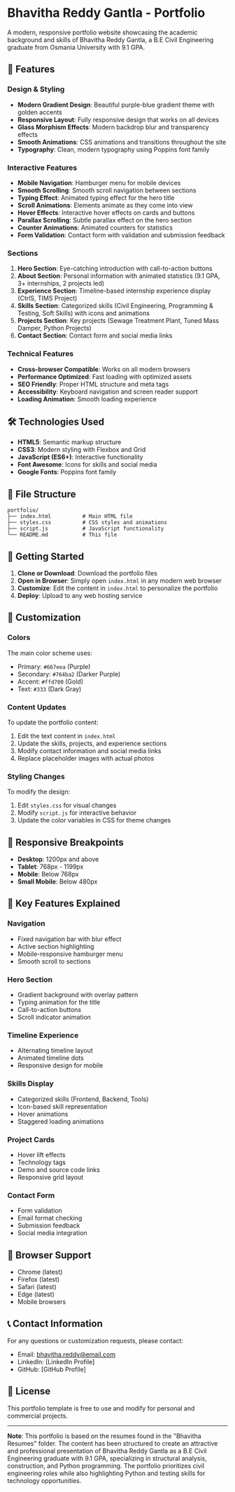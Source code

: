 # Bhavitha Reddy Gantla - Portfolio

A modern, responsive portfolio website showcasing the academic background and skills of Bhavitha Reddy Gantla, a B.E Civil Engineering graduate from Osmania University with 9.1 GPA.

## 🚀 Features

### Design & Styling
- **Modern Gradient Design**: Beautiful purple-blue gradient theme with golden accents
- **Responsive Layout**: Fully responsive design that works on all devices
- **Glass Morphism Effects**: Modern backdrop blur and transparency effects
- **Smooth Animations**: CSS animations and transitions throughout the site
- **Typography**: Clean, modern typography using Poppins font family

### Interactive Features
- **Mobile Navigation**: Hamburger menu for mobile devices
- **Smooth Scrolling**: Smooth scroll navigation between sections
- **Typing Effect**: Animated typing effect for the hero title
- **Scroll Animations**: Elements animate as they come into view
- **Hover Effects**: Interactive hover effects on cards and buttons
- **Parallax Scrolling**: Subtle parallax effect on the hero section
- **Counter Animations**: Animated counters for statistics
- **Form Validation**: Contact form with validation and submission feedback

### Sections
1. **Hero Section**: Eye-catching introduction with call-to-action buttons
2. **About Section**: Personal information with animated statistics (9.1 GPA, 3+ internships, 2 projects led)
3. **Experience Section**: Timeline-based internship experience display (CtrlS, TIMS Project)
4. **Skills Section**: Categorized skills (Civil Engineering, Programming & Testing, Soft Skills) with icons and animations
5. **Projects Section**: Key projects (Sewage Treatment Plant, Tuned Mass Damper, Python Projects)
6. **Contact Section**: Contact form and social media links

### Technical Features
- **Cross-browser Compatible**: Works on all modern browsers
- **Performance Optimized**: Fast loading with optimized assets
- **SEO Friendly**: Proper HTML structure and meta tags
- **Accessibility**: Keyboard navigation and screen reader support
- **Loading Animation**: Smooth loading experience

## 🛠️ Technologies Used

- **HTML5**: Semantic markup structure
- **CSS3**: Modern styling with Flexbox and Grid
- **JavaScript (ES6+)**: Interactive functionality
- **Font Awesome**: Icons for skills and social media
- **Google Fonts**: Poppins font family

## 📁 File Structure

```
portfolio/
├── index.html          # Main HTML file
├── styles.css          # CSS styles and animations
├── script.js           # JavaScript functionality
└── README.md           # This file
```

## 🚀 Getting Started

1. **Clone or Download**: Download the portfolio files
2. **Open in Browser**: Simply open `index.html` in any modern web browser
3. **Customize**: Edit the content in `index.html` to personalize the portfolio
4. **Deploy**: Upload to any web hosting service

## 🎨 Customization

### Colors
The main color scheme uses:
- Primary: `#667eea` (Purple)
- Secondary: `#764ba2` (Darker Purple)
- Accent: `#ffd700` (Gold)
- Text: `#333` (Dark Gray)

### Content Updates
To update the portfolio content:
1. Edit the text content in `index.html`
2. Update the skills, projects, and experience sections
3. Modify contact information and social media links
4. Replace placeholder images with actual photos

### Styling Changes
To modify the design:
1. Edit `styles.css` for visual changes
2. Modify `script.js` for interactive behavior
3. Update the color variables in CSS for theme changes

## 📱 Responsive Breakpoints

- **Desktop**: 1200px and above
- **Tablet**: 768px - 1199px
- **Mobile**: Below 768px
- **Small Mobile**: Below 480px

## 🌟 Key Features Explained

### Navigation
- Fixed navigation bar with blur effect
- Active section highlighting
- Mobile-responsive hamburger menu
- Smooth scroll to sections

### Hero Section
- Gradient background with overlay pattern
- Typing animation for the title
- Call-to-action buttons
- Scroll indicator animation

### Timeline Experience
- Alternating timeline layout
- Animated timeline dots
- Responsive design for mobile

### Skills Display
- Categorized skills (Frontend, Backend, Tools)
- Icon-based skill representation
- Hover animations
- Staggered loading animations

### Project Cards
- Hover lift effects
- Technology tags
- Demo and source code links
- Responsive grid layout

### Contact Form
- Form validation
- Email format checking
- Submission feedback
- Social media integration

## 🔧 Browser Support

- Chrome (latest)
- Firefox (latest)
- Safari (latest)
- Edge (latest)
- Mobile browsers

## 📞 Contact Information

For any questions or customization requests, please contact:
- Email: bhavitha.reddy@email.com
- LinkedIn: [LinkedIn Profile]
- GitHub: [GitHub Profile]

## 📄 License

This portfolio template is free to use and modify for personal and commercial projects.

---

**Note**: This portfolio is based on the resumes found in the "Bhavitha Resumes" folder. The content has been structured to create an attractive and professional presentation of Bhavitha Reddy Gantla as a B.E Civil Engineering graduate with 9.1 GPA, specializing in structural analysis, construction, and Python programming. The portfolio prioritizes civil engineering roles while also highlighting Python and testing skills for technology opportunities.
